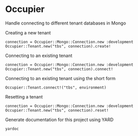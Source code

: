 # Occupier

Handle connecting to different tenant databases in Mongo

Creating a new tenant
    
    connection = Occupier::Mongo::Connection.new :development
    Occupier::Tenant.new("tbs", connection).create!

Connecting to an existing tenant
    
    connection = Occupier::Mongo::Connection.new :development
    Occupier::Tenant.new("tbs", connection).connect!

Connecting to an existing tenant using the short form

    Occupier::Tenant.connect!("tbs", environment)

Resetting a tenant
    
    connection = Occupier::Mongo::Connection.new :development
    Occupier::Tenant.new("tbs", connection).reset!

Generate documentation for this project using YARD
    
    yardoc